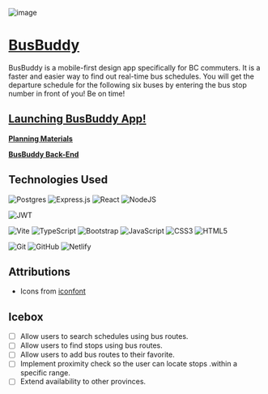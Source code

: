 ![image](https://user-images.githubusercontent.com/23459228/221696000-36999656-4551-4dc9-a0df-866ecb3fa8e0.png)

# [BusBuddy](https://busbuddy.netlify.app/)

BusBuddy is a mobile-first design app specifically for BC commuters. It is a faster and easier way to find out real-time bus schedules. You will get the departure schedule for the following six buses by entering the bus stop number in front of you! Be on time!

## [Launching BusBuddy App!](https://busbuddy.netlify.app/)

**[Planning Materials](https://trello.com/b/lFMBbDyH/project-4-plan)**

**[BusBuddy Back-End](https://github.com/leonshiyan/bus-buddy-back-end)**

## Technologies Used

![Postgres](https://img.shields.io/badge/postgres-%23316192.svg?style=for-the-badge&logo=postgresql&logoColor=white)
![Express.js](https://img.shields.io/badge/express.js-%23404d59.svg?style=for-the-badge&logo=express&logoColor=%2361DAFB)
![React](https://img.shields.io/badge/react-%2320232a.svg?style=for-the-badge&logo=react&logoColor=%2361DAFB)
![NodeJS](https://img.shields.io/badge/node.js-6DA55F?style=for-the-badge&logo=node.js&logoColor=white)

![JWT](https://img.shields.io/badge/JWT-black?style=for-the-badge&logo=JSON%20web%20tokens)

![Vite](https://img.shields.io/badge/vite-%23646CFF.svg?style=for-the-badge&logo=vite&logoColor=white)
![TypeScript](https://img.shields.io/badge/typescript-%23007ACC.svg?style=for-the-badge&logo=typescript&logoColor=white)
![Bootstrap](https://img.shields.io/badge/bootstrap-%23563D7C.svg?style=for-the-badge&logo=bootstrap&logoColor=white)
![JavaScript](https://img.shields.io/badge/javascript-%23323330.svg?style=for-the-badge&logo=javascript&logoColor=%23F7DF1E)
![CSS3](https://img.shields.io/badge/css3-%231572B6.svg?style=for-the-badge&logo=css3&logoColor=white)
![HTML5](https://img.shields.io/badge/html5-%23E34F26.svg?style=for-the-badge&logo=html5&logoColor=white)

![Git](https://img.shields.io/badge/git-%23F05033.svg?style=for-the-badge&logo=git&logoColor=white)
![GitHub](https://img.shields.io/badge/github-%23121011.svg?style=for-the-badge&logo=github&logoColor=white)
![Netlify](https://img.shields.io/badge/netlify-%23000000.svg?style=for-the-badge&logo=netlify&logoColor=#00C7B7)


## Attributions

- Icons from [iconfont](https://www.iconfont.cn/)

## Icebox

- [ ] Allow users to search schedules using bus routes.
- [ ] Allow users to find stops using bus routes.
- [ ] Allow users to add bus routes to their favorite.
- [ ] Implement proximity check so the user can locate stops .within a specific range.
- [ ] Extend availability to other provinces.
